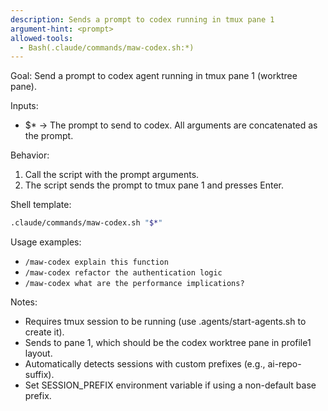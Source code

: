 ```yaml
---
description: Sends a prompt to codex running in tmux pane 1
argument-hint: <prompt>
allowed-tools:
  - Bash(.claude/commands/maw-codex.sh:*)
---
```


Goal: Send a prompt to codex agent running in tmux pane 1 (worktree pane).

Inputs:
- $* → The prompt to send to codex. All arguments are concatenated as the prompt.

Behavior:
1) Call the script with the prompt arguments.
2) The script sends the prompt to tmux pane 1 and presses Enter.

Shell template:

```bash
.claude/commands/maw-codex.sh "$*"
```

Usage examples:
- `/maw-codex explain this function`
- `/maw-codex refactor the authentication logic`
- `/maw-codex what are the performance implications?`

Notes:
- Requires tmux session to be running (use .agents/start-agents.sh to create it).
- Sends to pane 1, which should be the codex worktree pane in profile1 layout.
- Automatically detects sessions with custom prefixes (e.g., ai-repo-suffix).
- Set SESSION_PREFIX environment variable if using a non-default base prefix.
